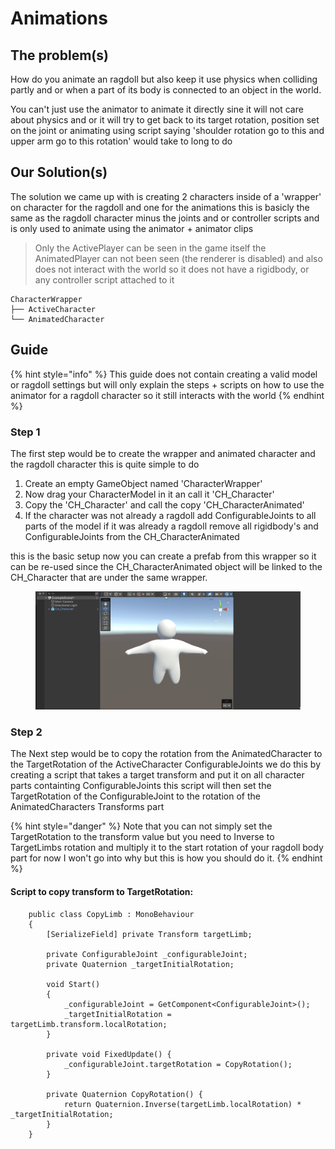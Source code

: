 # Animations

## The problem(s)

How do you animate an ragdoll but also keep it use physics when colliding partly and or when a part of its body is connected to an object in the world.&#x20;

You can't just use the animator to animate it directly sine it will not care about physics and or it will try to get back to its target rotation, position set on the joint or animating using script saying 'shoulder rotation go to this and upper arm go to this rotation' would take to long to do&#x20;

## Our Solution(s)

The solution we came up with is creating 2 characters inside of a 'wrapper' on character for the ragdoll and one for the animations this is basicly the same as the ragdoll character minus the joints and or controller scripts and is only used to animate using the animator + animator clips&#x20;

> Only the ActivePlayer can be seen in the game itself the AnimatedPlayer can not been seen (the renderer is disabled) and also does not interact with the world so it does not have a rigidbody, or any controller script attached to it&#x20;

```
CharacterWrapper
├── ActiveCharacter
└── AnimatedCharacter 
```

## Guide

{% hint style="info" %}
This guide does not contain creating a valid model or ragdoll settings but will only explain the steps + scripts on how to use the animator for a ragdoll character so it still interacts with the world&#x20;
{% endhint %}

### Step 1

The first step would be to create the wrapper and animated character and the ragdoll character this is quite simple to do&#x20;

1. Create an empty GameObject named 'CharacterWrapper'
2. Now drag your CharacterModel in it an call it 'CH\_Character'&#x20;
3. Copy the 'CH\_Character' and call the copy 'CH\_CharacterAnimated'
4. If the character was not already a ragdoll add ConfigurableJoints to all parts of the model if it was already a ragdoll remove all rigidbody's and ConfigurableJoints from the CH\_CharacterAnimated&#x20;

this is the basic setup now you can create a prefab from this wrapper  so it can be re-used since the CH\_CharacterAnimated object will be linked to the CH\_Character that are under the same wrapper.&#x20;

<figure><img src="../../../.gitbook/assets/Unity_7EuCS0hKzE.gif" alt=""><figcaption></figcaption></figure>

### Step 2

The Next step would be to copy the rotation from the AnimatedCharacter to the TargetRotation of the ActiveCharacter ConfigurableJoints we do this by creating a script that takes a target transform and put it on all character parts containting ConfigurableJoints this script will then set the TargetRotation of the ConfigurableJoint to the rotation of the AnimatedCharacters Transforms part&#x20;

{% hint style="danger" %}
Note that you can not simply set the TargetRotation to the transform value but you need to Inverse to TargetLimbs rotation and multiply it to the start rotation of your ragdoll body part for now I won't go into why but this is how you should do it.&#x20;
{% endhint %}

#### Script to copy transform to TargetRotation:

```
    public class CopyLimb : MonoBehaviour
    {
        [SerializeField] private Transform targetLimb;
    
        private ConfigurableJoint _configurableJoint;
        private Quaternion _targetInitialRotation;
        
        void Start()
        {
            _configurableJoint = GetComponent<ConfigurableJoint>();
            _targetInitialRotation = targetLimb.transform.localRotation;
        }

        private void FixedUpdate() {
            _configurableJoint.targetRotation = CopyRotation();
        }

        private Quaternion CopyRotation() {
            return Quaternion.Inverse(targetLimb.localRotation) * _targetInitialRotation;
        }
    }
```
